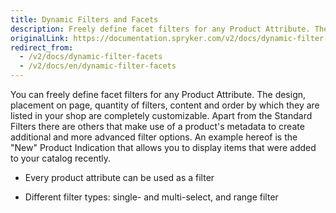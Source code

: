 ```yaml
---
title: Dynamic Filters and Facets
description: Freely define facet filters for any Product Attribute. The design, placement on page, quantity of filters, content and order are completely customizable.
originalLink: https://documentation.spryker.com/v2/docs/dynamic-filter-facets
redirect_from:
  - /v2/docs/dynamic-filter-facets
  - /v2/docs/en/dynamic-filter-facets
---
```


You can freely define facet filters for any Product Attribute. The design, placement on page, quantity of filters, content and order by which they are listed in your shop are completely customizable. Apart from the Standard Filters there are others that make use of a product's metadata to create additional and more advanced filter options. An example hereof is the "New" Product Indication that allows you to display items that were added to your catalog recently.

- Every product attribute can be used as a filter

- Different filter types: single- and multi-select, and range filter
